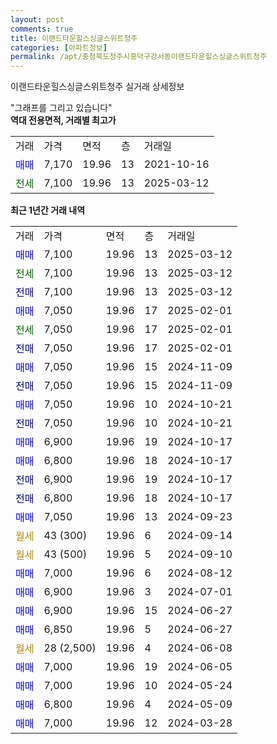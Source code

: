 ```yaml
---
layout: post
comments: true
title: 이랜드타운힐스싱글스위트청주
categories: [아파트정보]
permalink: /apt/충청북도청주시흥덕구강서동이랜드타운힐스싱글스위트청주
---
```


이랜드타운힐스싱글스위트청주 실거래 상세정보

<script type="text/javascript">
  google.charts.load('current', {'packages':['line', 'corechart']});
  google.charts.setOnLoadCallback(drawChart);

  function drawChart() {
    var data = new google.visualization.DataTable();
    data.addColumn('date', '거래일');
    data.addColumn('number', "매매");
    data.addColumn('number', "전세");
    data.addColumn('number', "전매");

    data.addRows([[new Date(Date.parse("2025-03-12")), 7100, null, null], [new Date(Date.parse("2025-03-12")), null, 7100, null], [new Date(Date.parse("2025-03-12")), null, null, 7100], [new Date(Date.parse("2025-02-01")), 7050, null, null], [new Date(Date.parse("2025-02-01")), null, 7050, null], [new Date(Date.parse("2025-02-01")), null, null, 7050], [new Date(Date.parse("2024-11-09")), 7050, null, null], [new Date(Date.parse("2024-11-09")), null, null, 7050], [new Date(Date.parse("2024-10-21")), 7050, null, null], [new Date(Date.parse("2024-10-21")), null, null, 7050], [new Date(Date.parse("2024-10-17")), 6900, null, null], [new Date(Date.parse("2024-10-17")), 6800, null, null], [new Date(Date.parse("2024-10-17")), null, null, 6900], [new Date(Date.parse("2024-10-17")), null, null, 6800], [new Date(Date.parse("2024-09-23")), 7050, null, null], [new Date(Date.parse("2024-09-14")), null, null, null], [new Date(Date.parse("2024-09-10")), null, null, null], [new Date(Date.parse("2024-08-12")), 7000, null, null], [new Date(Date.parse("2024-07-01")), 6900, null, null], [new Date(Date.parse("2024-06-27")), 6900, null, null], [new Date(Date.parse("2024-06-27")), 6850, null, null], [new Date(Date.parse("2024-06-08")), null, null, null], [new Date(Date.parse("2024-06-05")), 7000, null, null], [new Date(Date.parse("2024-05-24")), 7000, null, null], [new Date(Date.parse("2024-05-09")), 6800, null, null], [new Date(Date.parse("2024-03-28")), 7000, null, null]]);

    var options = {
      hAxis: {
        format: 'yyyy/MM/dd'
      },    
      lineWidth: 0,
      pointsVisible: true,    
      title: '최근 1년간 유형별 실거래가 분포',
      legend: { position: 'bottom' }
    };

    var formatter = new google.visualization.NumberFormat({pattern:'###,###'} );
    formatter.format(data, 1);
    formatter.format(data, 2);
    
    setTimeout(function() {
        var chart = new google.visualization.LineChart(document.getElementById('columnchart_material'));
        chart.draw(data, (options));
        document.getElementById('loading').style.display = 'none';
    }, 200);
  }
</script>


<div id="loading" style="z-index:20; display: block; margin-left: 0px">"그래프를 그리고 있습니다"</div>
<div id="columnchart_material" style="width: 95%; margin-left: 0px; display: block"></div>
<!-- contents start -->
<b>역대 전용면적, 거래별 최고가</b>
<table class="sortable">
    <tr>
      <td>거래</td>
      <td>가격</td>
      <td>면적</td>
      <td>층</td>
      <td>거래일</td>
    </tr>
        <tr>
          <td><a style="color: blue">매매</a></td>
          <td>7,170</td>
          <td>19.96</td>
          <td>13</td>
          <td>2021-10-16</td>
        </tr>        
        <tr>
              <td><a style="color: darkgreen">전세</a></td>
              <td>7,100</td>
              <td>19.96</td>
              <td>13</td>
              <td>2025-03-12</td>
            </tr>        
    
</table>

<b>최근 1년간 거래 내역</b>

<table class="sortable">
    <tr>
      <td>거래</td>
      <td>가격</td>
      <td>면적</td>
      <td>층</td>
      <td>거래일</td>
    </tr>
    <tr>
      <td><a style="color: blue">매매</a></td>
      <td>7,100</td>
      <td>19.96</td>
      <td>13</td>
      <td>2025-03-12</td>
    </tr>          <tr>
      <td><a style="color: darkgreen">전세</a></td>
      <td>7,100</td>
      <td>19.96</td>
      <td>13</td>
      <td>2025-03-12</td>
    </tr>          <tr>
      <td><a style="color: darkblue">전매</a></td>
      <td>7,100</td>
      <td>19.96</td>
      <td>13</td>
      <td>2025-03-12</td>
    </tr>          <tr>
      <td><a style="color: blue">매매</a></td>
      <td>7,050</td>
      <td>19.96</td>
      <td>17</td>
      <td>2025-02-01</td>
    </tr>          <tr>
      <td><a style="color: darkgreen">전세</a></td>
      <td>7,050</td>
      <td>19.96</td>
      <td>17</td>
      <td>2025-02-01</td>
    </tr>          <tr>
      <td><a style="color: darkblue">전매</a></td>
      <td>7,050</td>
      <td>19.96</td>
      <td>17</td>
      <td>2025-02-01</td>
    </tr>          <tr>
      <td><a style="color: blue">매매</a></td>
      <td>7,050</td>
      <td>19.96</td>
      <td>15</td>
      <td>2024-11-09</td>
    </tr>          <tr>
      <td><a style="color: darkblue">전매</a></td>
      <td>7,050</td>
      <td>19.96</td>
      <td>15</td>
      <td>2024-11-09</td>
    </tr>          <tr>
      <td><a style="color: blue">매매</a></td>
      <td>7,050</td>
      <td>19.96</td>
      <td>10</td>
      <td>2024-10-21</td>
    </tr>          <tr>
      <td><a style="color: darkblue">전매</a></td>
      <td>7,050</td>
      <td>19.96</td>
      <td>10</td>
      <td>2024-10-21</td>
    </tr>          <tr>
      <td><a style="color: blue">매매</a></td>
      <td>6,900</td>
      <td>19.96</td>
      <td>19</td>
      <td>2024-10-17</td>
    </tr>          <tr>
      <td><a style="color: blue">매매</a></td>
      <td>6,800</td>
      <td>19.96</td>
      <td>18</td>
      <td>2024-10-17</td>
    </tr>          <tr>
      <td><a style="color: darkblue">전매</a></td>
      <td>6,900</td>
      <td>19.96</td>
      <td>19</td>
      <td>2024-10-17</td>
    </tr>          <tr>
      <td><a style="color: darkblue">전매</a></td>
      <td>6,800</td>
      <td>19.96</td>
      <td>18</td>
      <td>2024-10-17</td>
    </tr>          <tr>
      <td><a style="color: blue">매매</a></td>
      <td>7,050</td>
      <td>19.96</td>
      <td>13</td>
      <td>2024-09-23</td>
    </tr>          <tr>
      <td><a style="color: darkgoldenrod">월세</a></td>
      <td>43 (300)</td>
      <td>19.96</td>
      <td>6</td>
      <td>2024-09-14</td>
    </tr>          <tr>
      <td><a style="color: darkgoldenrod">월세</a></td>
      <td>43 (500)</td>
      <td>19.96</td>
      <td>5</td>
      <td>2024-09-10</td>
    </tr>          <tr>
      <td><a style="color: blue">매매</a></td>
      <td>7,000</td>
      <td>19.96</td>
      <td>6</td>
      <td>2024-08-12</td>
    </tr>          <tr>
      <td><a style="color: blue">매매</a></td>
      <td>6,900</td>
      <td>19.96</td>
      <td>3</td>
      <td>2024-07-01</td>
    </tr>          <tr>
      <td><a style="color: blue">매매</a></td>
      <td>6,900</td>
      <td>19.96</td>
      <td>15</td>
      <td>2024-06-27</td>
    </tr>          <tr>
      <td><a style="color: blue">매매</a></td>
      <td>6,850</td>
      <td>19.96</td>
      <td>5</td>
      <td>2024-06-27</td>
    </tr>          <tr>
      <td><a style="color: darkgoldenrod">월세</a></td>
      <td>28 (2,500)</td>
      <td>19.96</td>
      <td>4</td>
      <td>2024-06-08</td>
    </tr>          <tr>
      <td><a style="color: blue">매매</a></td>
      <td>7,000</td>
      <td>19.96</td>
      <td>19</td>
      <td>2024-06-05</td>
    </tr>          <tr>
      <td><a style="color: blue">매매</a></td>
      <td>7,000</td>
      <td>19.96</td>
      <td>10</td>
      <td>2024-05-24</td>
    </tr>          <tr>
      <td><a style="color: blue">매매</a></td>
      <td>6,800</td>
      <td>19.96</td>
      <td>4</td>
      <td>2024-05-09</td>
    </tr>          <tr>
      <td><a style="color: blue">매매</a></td>
      <td>7,000</td>
      <td>19.96</td>
      <td>12</td>
      <td>2024-03-28</td>
    </tr>      </table>
<!-- contents end -->    

